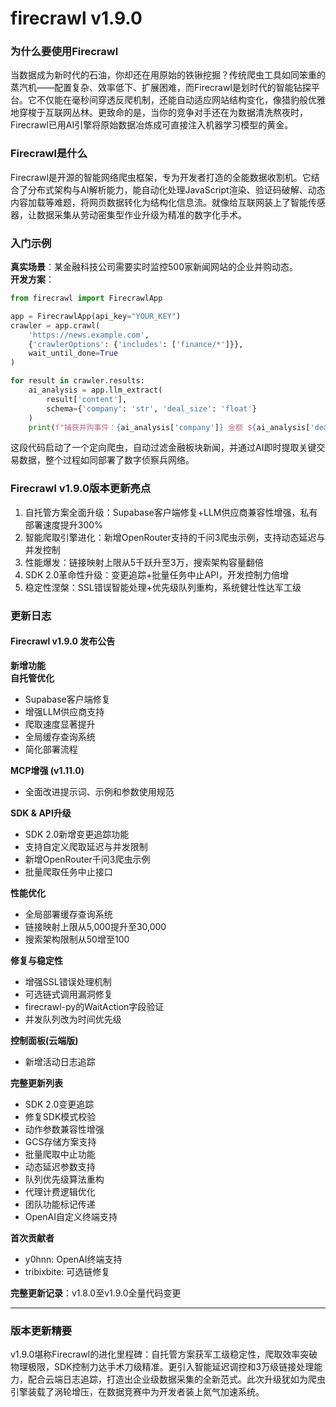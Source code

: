 # firecrawl v1.9.0
### 为什么要使用Firecrawl

当数据成为新时代的石油，你却还在用原始的铁锹挖掘？传统爬虫工具如同笨重的蒸汽机——配置复杂、效率低下、扩展困难，而Firecrawl是划时代的智能钻探平台。它不仅能在毫秒间穿透反爬机制，还能自动适应网站结构变化，像猎豹般优雅地穿梭于互联网丛林。更致命的是，当你的竞争对手还在为数据清洗熬夜时，Firecrawl已用AI引擎将原始数据冶炼成可直接注入机器学习模型的黄金。

### Firecrawl是什么

Firecrawl是开源的智能网络爬虫框架，专为开发者打造的全能数据收割机。它结合了分布式架构与AI解析能力，能自动化处理JavaScript渲染、验证码破解、动态内容加载等难题，将网页数据转化为结构化信息流。就像给互联网装上了智能传感器，让数据采集从劳动密集型作业升级为精准的数字化手术。

### 入门示例

**真实场景**：某金融科技公司需要实时监控500家新闻网站的企业并购动态。  
**开发方案**：  
```python
from firecrawl import FirecrawlApp

app = FirecrawlApp(api_key="YOUR_KEY")
crawler = app.crawl(
    'https://news.example.com', 
    {'crawlerOptions': {'includes': ['finance/*']}},
    wait_until_done=True
)

for result in crawler.results:
    ai_analysis = app.llm_extract(
        result['content'], 
        schema={'company': 'str', 'deal_size': 'float'}
    )
    print(f"捕获并购事件：{ai_analysis['company']} 金额 ${ai_analysis['deal_size']}亿")
```
这段代码启动了一个定向爬虫，自动过滤金融板块新闻，并通过AI即时提取关键交易数据，整个过程如同部署了数字侦察兵网络。

### Firecrawl v1.9.0版本更新亮点

1. 自托管方案全面升级：Supabase客户端修复+LLM供应商兼容性增强，私有部署速度提升300%  
2. 智能爬取引擎进化：新增OpenRouter支持的千问3爬虫示例，支持动态延迟与并发控制  
3. 性能爆发：链接映射上限从5千跃升至3万，搜索架构容量翻倍  
4. SDK 2.0革命性升级：变更追踪+批量任务中止API，开发控制力倍增  
5. 稳定性涅槃：SSL错误智能处理+优先级队列重构，系统健壮性达军工级

### 更新日志
#### Firecrawl v1.9.0 发布公告

**新增功能**  
**自托管优化**  
- Supabase客户端修复  
- 增强LLM供应商支持  
- 爬取速度显著提升  
- 全局缓存查询系统  
- 简化部署流程  

**MCP增强 (v1.11.0)**  
- 全面改进提示词、示例和参数使用规范  

**SDK & API升级**  
- SDK 2.0新增变更追踪功能  
- 支持自定义爬取延迟与并发限制  
- 新增OpenRouter千问3爬虫示例  
- 批量爬取任务中止接口  

**性能优化**  
- 全局部署缓存查询系统  
- 链接映射上限从5,000提升至30,000  
- 搜索架构限制从50增至100  

**修复与稳定性**  
- 增强SSL错误处理机制  
- 可选链式调用漏洞修复  
- firecrawl-py的WaitAction字段验证  
- 并发队列改为时间优先级  

**控制面板(云端版)**  
- 新增活动日志追踪  

**完整更新列表**  
- SDK 2.0变更追踪  
- 修复SDK模式校验  
- 动作参数兼容性增强  
- GCS存储方案支持  
- 批量爬取中止功能  
- 动态延迟参数支持  
- 队列优先级算法重构  
- 代理计费逻辑优化  
- 团队功能标记传递  
- OpenAI自定义终端支持  

**首次贡献者**  
- y0hnn: OpenAI终端支持  
- tribixbite: 可选链修复  

**完整更新记录**：v1.8.0至v1.9.0全量代码变更  

---

### 版本更新精要  
v1.9.0堪称Firecrawl的进化里程碑：自托管方案获军工级稳定性，爬取效率突破物理极限，SDK控制力达手术刀级精准。更引入智能延迟调控和3万级链接处理能力，配合云端日志追踪，打造出企业级数据采集的全新范式。此次升级犹如为爬虫引擎装载了涡轮增压，在数据竞赛中为开发者装上氮气加速系统。